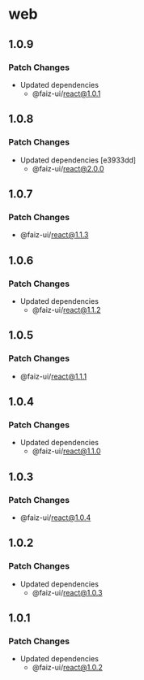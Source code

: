 # web

## 1.0.9

### Patch Changes

- Updated dependencies
  - @faiz-ui/react@1.0.1

## 1.0.8

### Patch Changes

- Updated dependencies [e3933dd]
  - @faiz-ui/react@2.0.0

## 1.0.7

### Patch Changes

- @faiz-ui/react@1.1.3

## 1.0.6

### Patch Changes

- Updated dependencies
  - @faiz-ui/react@1.1.2

## 1.0.5

### Patch Changes

- @faiz-ui/react@1.1.1

## 1.0.4

### Patch Changes

- Updated dependencies
  - @faiz-ui/react@1.1.0

## 1.0.3

### Patch Changes

- @faiz-ui/react@1.0.4

## 1.0.2

### Patch Changes

- Updated dependencies
  - @faiz-ui/react@1.0.3

## 1.0.1

### Patch Changes

- Updated dependencies
  - @faiz-ui/react@1.0.2
